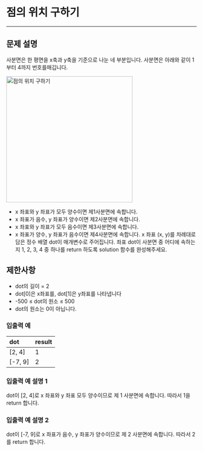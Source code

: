 # 점의 위치 구하기
***

## 문제 설명
사분면은 한 평면을 x축과 y축을 기준으로 나눈 네 부분입니다. 사분면은 아래와 같이 1부터 4까지 번호를매깁니다.

<img width="334" alt="점의 위치 구하기" src="https://github.com/xnsl291/Algorithms-study/assets/110678557/f3e9e302-3ee6-4596-9e09-ce1b80b7d068">

- x 좌표와 y 좌표가 모두 양수이면 제1사분면에 속합니다.
- x 좌표가 음수, y 좌표가 양수이면 제2사분면에 속합니다.
- x 좌표와 y 좌표가 모두 음수이면 제3사분면에 속합니다.
- x 좌표가 양수, y 좌표가 음수이면 제4사분면에 속합니다.
x 좌표 (x, y)를 차례대로 담은 정수 배열 dot이 매개변수로 주어집니다. 좌표 dot이 사분면 중 어디에 속하는지 1, 2, 3, 4 중 하나를 return 하도록 solution 함수를 완성해주세요.


## 제한사항
- dot의 길이 = 2
- dot[0]은 x좌표를, dot[1]은 y좌표를 나타냅니다
- -500 ≤ dot의 원소 ≤ 500
- dot의 원소는 0이 아닙니다.


### 입출력 예
|dot	|result|
|:--|:--|
|[2, 4]	|1|
|[-7, 9]	|2|


### 입출력 예 설명 1
dot이 [2, 4]로 x 좌표와 y 좌표 모두 양수이므로 제 1 사분면에 속합니다. 따라서 1을 return 합니다.


### 입출력 예 설명 2
dot이 [-7, 9]로 x 좌표가 음수, y 좌표가 양수이므로 제 2 사분면에 속합니다. 따라서 2를 return 합니다.